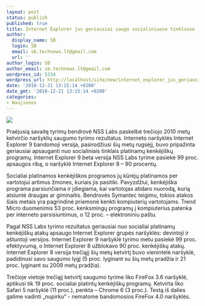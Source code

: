 ```yaml
---
layout: post
status: publish
published: true
title: Internet Explorer jus geriausiai saugo socialiniuose tinkluose
author:
  display_name: SB
  login: SB
  email: sb.technews.lt@gmail.com
  url: ''
author_login: SB
author_email: sb.technews.lt@gmail.com
wordpress_id: 5334
wordpress_url: http://localhost/site/new/internet_explorer_jus_geriausiai_saugo_socialiniuose_tinkluose/
date: '2010-12-21 13:15:14 +0200'
date_gmt: '2010-12-21 13:15:14 +0200'
categories:
- Naujienos
---
```

<div class="imgright"><img src="http://t0.gstatic.com/images?q=tbn:BjDIi0EgEOOeeM:http://www.turners.co.nz/About/news/PublishingImages/General%2520Logos/internet-explorer-logo.jpg"  /></div>
<p>Praėjusią savaitę tyrimų bendrovė NSS Labs paskelbė trečiojo 2010 metų ketvirčio naršyklių saugumo tyrimo rezultatus. Interneto naršyklės Internet Explorer 9 bandomoji versija, pasirodžiusi šių metų rugsėjį, buvo pripažinta geriausiai apsauganti nuo socialiniais tinklais platinamų kenkėjiškų programų. Internet Explorer 9 beta versija NSS Labs tyrime pasiekė 99 proc. apsaugos ribą, o naršyklė Internet Explorer 8 – 90 procentų.</p>
<p>Socialiai platinamos kenkėjiškos programos jų kūrėjų platinamos per vartotojui artimus žmones, kuriais jis pasitiki. Pavyzdžiui, kenkėjiška programa parsiunčiama ir įdiegiama, kai vartotojas atidaro nuorodą, kurią atsiuntė draugas ar giminaitis. Bendrovės Symantec teigimu, tokios atakos šiais metais yra pagrindinė priemonė kenkti  kompiuterių vartotojams. Trend Micro duomenimis 53 proc. kenksmingų programų į kompiuterius patenka per interneto parsisiuntimus, o 12 proc. – elektroniniu paštu.</p>
<p>Pagal NSS Labs tyrimo rezultatus geriausiai nuo socialiai platinamų kenkėjiškų atakų apsaugo Internet Explorer grupės naršyklės: devintoji ir aštuntoji versijos. Internet Explorer 9 naršyklė tyrimo metu pasiekė 99 proc. efektyvumą, o Internet Explorer 8 užblokavo 90 proc. kenkėjiškų atakų. Internet Explorer 8 versija trečiąjį šių metų ketvirtį buvo vienintelė naršyklė, padidinusi savo saugumo lygį (5 proc. lyginant su šių metų pradžia ir 21 proc. lyginant su 2009 metų pradžia).</p>
<p>Trečioje vietoje trečiąjį ketvirtį saugumo tyrime liko FireFox 3.6 naršyklė, aptikusi tik 19 proc. socialiai platintų kenkėjiškų programų. Ketvirta liko Safari 5 naršyklė (11 proc.), penkta – Chrome 6 (3 proc.). Testą iš dalies galime vadinti „nupirku“ - nematome bandomosios FireFox 4.0 naršyklės.</p>
